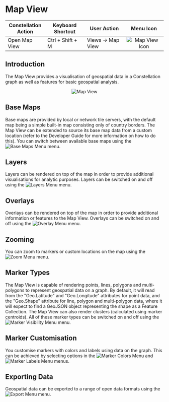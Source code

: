 # Map View

<table class="table table-striped">
<colgroup>
<col style="width: 25%" />
<col style="width: 25%" />
<col style="width: 25%" />
<col style="width: 25%" />
</colgroup>
<thead>
<tr class="header">
<th>Constellation Action</th>
<th>Keyboard Shortcut</th>
<th>User Action</th>
<th style="text-align: center;">Menu Icon</th>
</tr>
</thead>
<tbody>
<tr class="odd">
<td>Open Map View</td>
<td>Ctrl + Shift + M</td>
<td>Views -&gt; Map View</td>
<td style="text-align: center"><img src="../ext/docs/CoreMapView/resources/map-view.png" alt="Map View Icon" /></td>
</tr>
</tbody>
</table>

## Introduction

The Map View provides a visualisation of geospatial data in a
Constellation graph as well as features for basic geospatial analysis.

<div style="text-align: center">

<img src="../ext/docs/CoreMapView/resources/MapView.png" alt="Map
View" />

</div>

## Base Maps

Base maps are provided by local or network tile servers, with the
default map being a simple built-in map consisting only of country
borders. The Map View can be extended to source its base map data from a
custom location (refer to the Developer Guide for more information on
how to do this). You can switch between available base maps using the
<img src="../ext/docs/CoreMapView/resources/MapBaseMapsMenu.png" alt="Base Maps
Menu" />
menu.

## Layers

Layers can be rendered on top of the map in order to provide additional
visualisations for analytic purposes. Layers can be switched on and off
using the <img src="../ext/docs/CoreMapView/resources/MapLayersMenu.png" alt="Layers
Menu" />
menu.

## Overlays

Overlays can be rendered on top of the map in order to provide
additional information or features to the Map View. Overlays can be
switched on and off using the <img src="../ext/docs/CoreMapView/resources/MapOverlayMenu.png" alt="Overlay
Menu" />
menu.

## Zooming

You can zoom to markers or custom locations on the map using the <img src="../ext/docs/CoreMapView/resources/MapZoomMenu.png" alt="Zoom
Menu" />
menu.

## Marker Types

The Map View is capable of rendering points, lines, polygons and
multi-polygons to represent geospatial data on a graph. By default, it
will read from the "Geo.Latitude" and "Geo.Longitude" attributes for
point data, and the "Geo.Shape" attribute for line, polygon and
multi-polygon data, where it will expect to find a GeoJSON object
representing the shape as a Feature Collection. The Map View can also
render clusters (calculated using marker centroids). All of these marker
types can be switched on and off using the <img src="../ext/docs/CoreMapView/resources/MapMarkerVisibilityMenu.png" alt="Marker Visibility
Menu" />
menu.

## Marker Customisation

You customise markers with colors and labels using data on the graph.
This can be achieved by selecting options in the <img src="../ext/docs/CoreMapView/resources/MapMarkerColorsMenu.png" alt="Marker Colors
Menu" />
and <img src="../ext/docs/CoreMapView/resources/MapMarkerLabelsMenu.png" alt="Marker Labels
Menu" />
menus.

## Exporting Data

Geospatial data can be exported to a range of open data formats using
the <img src="../ext/docs/CoreMapView/resources/MapExportMenu.png" alt="Export
Menu" />
menu.
